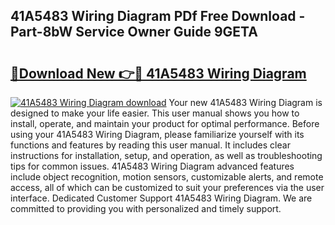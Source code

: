 ## 41A5483 Wiring Diagram PDf Free Download - Part-8bW Service Owner Guide 9GETA

# <h2><a href="http://dfoyme.blite.top/?on=41A5483+Wiring+Diagram">🔗Download New 👉🔴 41A5483 Wiring Diagram</a></h2>

[![41A5483 Wiring Diagram download](https://i.imgur.com/lujVjoI.png)](http://dfoyme.blite.top/?on=41A5483+Wiring+Diagram)
Your new 41A5483 Wiring Diagram is designed to make your life easier. This user manual shows you how to install, operate, and maintain your product for optimal performance. Before using your 41A5483 Wiring Diagram, please familiarize yourself with its functions and features by reading this user manual. It includes clear instructions for installation, setup, and operation, as well as troubleshooting tips for common issues. 41A5483 Wiring Diagram advanced features include object recognition, motion sensors, customizable alerts, and remote access, all of which can be customized to suit your preferences via the user interface. Dedicated Customer Support 41A5483 Wiring Diagram. We are committed to providing you with personalized and timely support.
